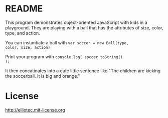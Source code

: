 README
======

This program demonstrates object-oriented JavaScript with kids in a playground. They are playing with a ball that has
the attributes of size, color, type, and action. 

You can instantiate a ball with <code>var soccer = new Ball(type, color, size, action)</code>

Print your program with <code>console.log( soccer.toString() );</code>

It then concatinates into a cute little sentence like "The children are kicking the soccerball. It is big and orange."

License
====

http://elliotec.mit-license.org

